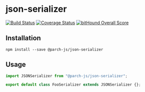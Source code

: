 # json-serializer

[![Build Status](https://travis-ci.org/parch-js/json-serializer.svg?branch=master)](https://travis-ci.org/parch-js/json-serializer)
[![Coverage Status](https://coveralls.io/repos/github/parch-js/json-serializer/badge.svg?branch=master)](https://coveralls.io/github/parch-js/json-serializer?branch=master)
[![bitHound Overall Score](https://www.bithound.io/github/parch-js/json-serializer/badges/score.svg)](https://www.bithound.io/github/parch-js/json-serializer)

## Installation

`npm install --save @parch-js/json-serializer`

## Usage

```javascript
import JSONSerializer from "@parch-js/json-serializer";

export default class FooSerializer extends JSONSerializer {};
```
